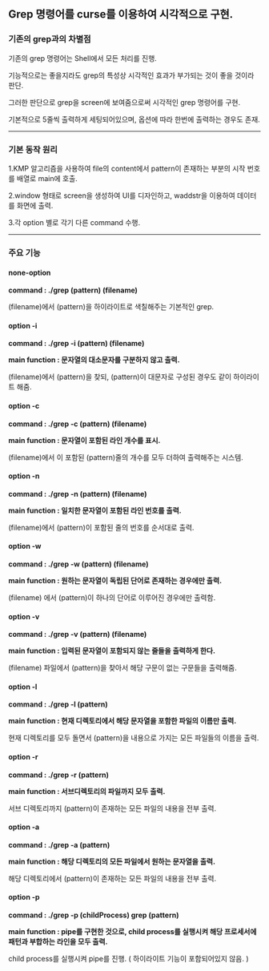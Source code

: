 ## Grep 명령어를 curse를 이용하여 시각적으로 구현.


### 기존의 grep과의 차별점

기존의 grep 명령어는 Shell에서 모든 처리를 진행.

기능적으로는 좋을지라도 grep의 특성상 시각적인 효과가 부가되는 것이 좋을 것이라 판단.

그러한 판단으로 grep을 screen에 보여줌으로써 시각적인 grep 명령어를 구현.

기본적으로 5줄씩 출력하게 세팅되어있으며, 옵션에 따라 한번에 출력하는 경우도 존재.

------

### 기본 동작 원리

1.KMP 알고리즘을 사용하여 file의 content에서 pattern이 존재하는 부분의 시작 번호를 배열로 main에 호출.

2.window 형태로 screen을 생성하여 UI를 디자인하고, waddstr을 이용하여 데이터를 화면에 출력.

3.각 option 별로 각기 다른 command 수행.


------

### 주요 기능

#### none-option

__command : ./grep (pattern) (filename)__

(filename)에서 (pattern)을 하이라이트로 색칠해주는 기본적인 grep.


#### option -i

__command : ./grep -i (pattern) (filename)__

__main function : 문자열의 대소문자를 구분하지 않고 출력.__

(filename)에서 (pattern)을 찾되, (pattern)이 대문자로 구성된 경우도 같이 하이라이트 해줌.


#### option -c

__command : ./grep -c (pattern) (filename)__

__main function : 문자열이 포함된 라인 개수를 표시.__

(filename)에서 이 포함된 (pattern)줄의 개수를 모두 더하여 출력해주는 시스템.


#### option -n

__command : ./grep -n (pattern) (filename)__

__main function : 일치한 문자열이 포함된 라인 번호를 출력.__

(filename)에서 (pattern)이 포함된 줄의 번호를 순서대로 출력.


#### option -w

__command : ./grep -w (pattern) (filename)__

__main function : 원하는 문자열이 독립된 단어로 존재하는 경우에만 출력.__

(filename) 에서 (pattern)이 하나의 단어로 이루어진 경우에만 출력함.


#### option -v

__command : ./grep -v (pattern) (filename)__

__main function : 입력된 문자열이 포함되지 않는 줄들을 출력하게 한다.__

(filename) 파일에서 (pattern)을 찾아서 해당 구문이 없는 구문들을 출력해줌.


#### option -l

__command : ./grep -l (pattern)__

__main function : 현재 디렉토리에서 해당 문자열을 포함한 파일의 이름만 출력.__

현재 디렉토리를 모두 돌면서 (pattern)을 내용으로 가지는 모든 파일들의 이름을 출력.


#### option -r

__command : ./grep -r (pattern)__

__main function : 서브디렉토리의 파일까지 모두 출력.__

서브 디렉토리까지 (pattern)이 존재하는 모든 파일의 내용을 전부 출력.


#### option -a

__command : ./grep -a (pattern)__

__main function : 해당 디렉토리의 모든 파일에서 원하는 문자열을 출력.__

해당 디렉토리에서 (pattern)이 존재하는 모든 파일의 내용을 전부 출력.


#### option -p

__command : ./grep -p (childProcess) grep (pattern)__

__main function : pipe를 구현한 것으로, child process를 실행시켜 해당 프로세서에 패턴과 부합하는 라인을 모두 출력.__

child process를 실행시켜 pipe를 진행. ( 하이라이트 기능이 포함되어있지 않음. )
